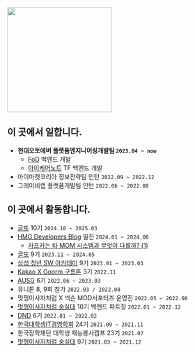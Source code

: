 <a href="https://github.com/devxb/gitanimals">
  <img src="https://render.gitanimals.org/farms/Song-EunJu" height="240"/>
</a>

## 이 곳에서 일합니다.
- <b>현대오토에버 플랫폼엔지니어링개발팀 `2023.04 ~ now`</b>
  - [FoD](https://commerce.hyundai.com/kr/ko/commerce/fod) 백엔드 개발
  - [아이케어노트](https://blog.naver.com/hyundai-autoever/223699068286]) TF 백엔드 개발
- 아이마켓코리아 정보전략팀 인턴 `2022.09 ~ 2022.12`
- 그레이비랩 플랫폼개발팀 인턴 `2022.06 ~ 2022.08`

## 이 곳에서 활동합니다.
- [글또](https://geultto.github.io/) 10기 `2024.10 ~ 2025.03`
- [HMG Developers Blog](https://developers.hyundaimotorgroup.com/) 필진 `2024.01 ~ 2024.06`
    - [카프카는 타 MOM 시스템과 무엇이 다를까? (1)](https://developers.hyundaimotorgroup.com/blog/131)
- [글또](https://geultto.github.io/) 9기 `2023.11 ~ 2024.05`
- [삼성 청년 SW 아카데미](https://www.ssafy.com/ksp/jsp/swp/swpMain.jsp) 9기 `2023.01 ~ 2023.03`
- [Kakao X Goorm 구름톤](https://9oormthon.goorm.io/057520f2-f1e4-4150-ad65-527f16be9f2b) 3기 `2022.11`
- [AUSG](https://ausg.me/) 6기 `2022.06 ~ 2023.03`
- 유니톤 8, 9회 참가 `2022.03 / 2022.08`
- 멋쟁이사자처럼 X 넥슨 MOD서포터즈 운영진 `2022.05 ~ 2022.08`
- [멋쟁이사자처럼 숭실대](https://www.likelionssu.kr/) 10기 백엔드 파트장 `2022.01 ~ 2022.12`
- [DND](https://www.dnd.ac/) 6기 `2022.01 ~ 2022.02`
- [한국대학생IT경영학회](https://www.kusitms.com/) 24기 `2021.09 ~ 2021.11`
- 한국장학재단 대학생 재능봉사캠프 23기 `2021.07`
- [멋쟁이사자처럼 숭실대](https://www.likelionssu.kr/) 9기 `2021.03 ~ 2021.12`
